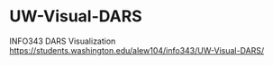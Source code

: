 # UW-Visual-DARS
INFO343 DARS Visualization
https://students.washington.edu/alew104/info343/UW-Visual-DARS/
